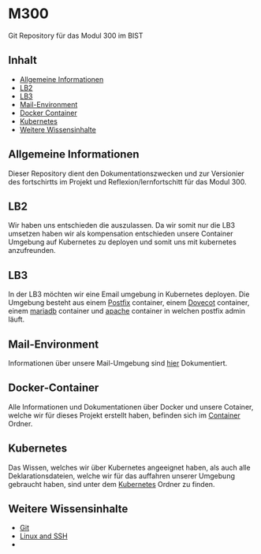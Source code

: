 # M300
Git Repository für das Modul 300 im BIST

## Inhalt
 * [Allgemeine Informationen](#allgemeine-informationen)
 * [LB2](#LB2)
 * [LB3](#LB3)
 * [Mail-Environment](#Mail-Environment)
 * [Docker Container](#Docker-Container)
 * [Kubernetes](#Kubernetes)
 * [Weitere Wissensinhalte](#weitere-wissensinhalte)

## Allgemeine Informationen
Dieser Repository dient den Dokumentationszwecken und zur Versionier des fortschirtts im Projekt und Reflexion/lernfortschitt für das Modul 300.

## LB2
Wir haben uns entschieden die auszulassen. Da wir somit nur die LB3 umsetzen haben wir als kompensation entschieden unsere Container Umgebung auf Kubernetes zu deployen und somit uns mit kubernetes anzufreunden.

## LB3
In der LB3 möchten wir eine Email umgebung in Kubernetes deployen. Die Umgebung besteht aus einem [Postfix](./LB03/mail-environment/containers/postfix) container, einem [Dovecot](./LB03/mail-environment/containers/dovecot) container, einem [mariadb](./LB03/mail-environment/containers/mariadb) container und [apache](./LB03/mail-environment/containers/apache) container in welchen postfix admin läuft.

## Mail-Environment
Informationen über unsere Mail-Umgebung sind [hier](./LB03/mail-environment) Dokumentiert.

## Docker-Container
Alle Informationen und Dokumentationen über Docker und unsere Cotainer, welche wir für dieses Projekt erstellt haben, befinden sich im [Container](./LB03/mail-environment/containers) Ordner.

## Kubernetes
Das Wissen, welches wir über Kubernetes angeeignet haben, als auch alle Deklarationsdateien, welche wir für das auffahren unserer Umgebung gebraucht haben, sind unter dem [Kubernetes](./LB03/mail-environment/kubernetes) Ordner zu finden.

## Weitere Wissensinhalte
- [Git](https://github.com/baru5201/M300/blob/master/_Dokumentationen/git.md)
- [Linux and SSH](https://github.com/baru5201/M300/blob/master/_Dokumentationen/LinuxundSSH.md)
- 


